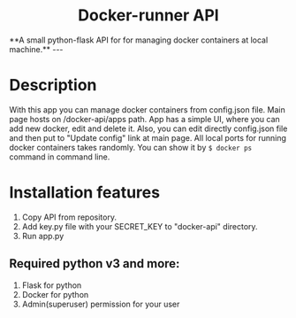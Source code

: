 <h1 align="center">Docker-runner API</h1>
**A small python-flask API for for managing docker containers at local machine.**
---

# Description
With this app you can manage docker containers from config.json file. Main page hosts on /docker-api/apps path. App has a simple UI, where you can add new docker, edit and delete it. Also, you can edit directly config.json file and then put to "Update config" link at main page.
All local ports for running docker containers takes randomly. You can show it by ```$ docker ps``` command in command line.

# Installation features

1. Copy API from repository.
2. Add key.py file with your SECRET_KEY to "docker-api" directory.
3. Run app.py

## Required python v3 and more:

1. Flask for python
2. Docker for python
3. Admin(superuser) permission for your user
